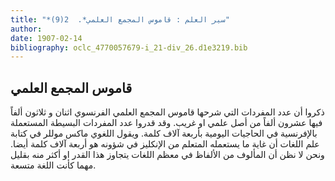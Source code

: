 ```yaml
---
title: "*سير العلم : قاموس المجمع العلمي*.  2(9)"
author: 
date: 1907-02-14
bibliography: oclc_4770057679-i_21-div_26.d1e3219.bib
---
```




##  قاموس المجمع العلمي 

 
 ذكروا أن عدد المفردات التي شرحها قاموس المجمع العلمي الفرنسوي  اثنان  و  ثلاثون  ألفاً فيها  عشرون  ألفاً من أصل علمي او غريب. وقد قدروا عدد المفردات البسيطة المستعملة بالإفرنسية في الحاجيات اليومية بأربعة  آلاف  كلمة. ويقول اللغوي ماكس موللر في كتابة علم اللغات أن غاية ما يستعمله المتعلم من الإنكليز في شؤونه هو  أربعة آلاف  كلمة أيضا. ونحن لا نظن أن المألوف من الألفاظ في معظم اللغات يتجاوز هذا القدر او أكثر منه بقليل مهما كأنت اللغة متسعة. 
